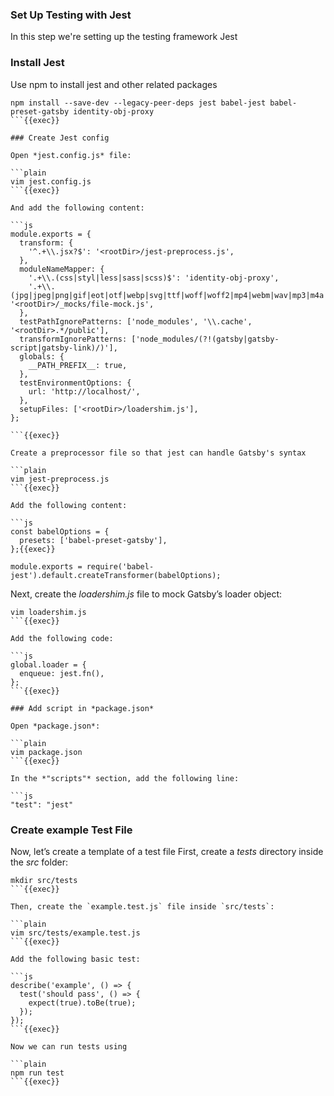 ### Set Up Testing with Jest

In this step we're setting up the testing framework Jest 

### Install Jest

Use npm to install jest and other related packages

```plain
npm install --save-dev --legacy-peer-deps jest babel-jest babel-preset-gatsby identity-obj-proxy
```{{exec}}

### Create Jest config

Open *jest.config.js* file:

```plain
vim jest.config.js
```{{exec}}

And add the following content:

```js
module.exports = {
  transform: {
    '^.+\\.jsx?$': '<rootDir>/jest-preprocess.js',
  },
  moduleNameMapper: {
    '.+\\.(css|styl|less|sass|scss)$': 'identity-obj-proxy',
    '.+\\.(jpg|jpeg|png|gif|eot|otf|webp|svg|ttf|woff|woff2|mp4|webm|wav|mp3|m4a|aac|oga)$': '<rootDir>/_mocks/file-mock.js',
  },
  testPathIgnorePatterns: ['node_modules', '\\.cache', '<rootDir>.*/public'],
  transformIgnorePatterns: ['node_modules/(?!(gatsby|gatsby-script|gatsby-link)/)'],
  globals: {
    __PATH_PREFIX__: true,
  },
  testEnvironmentOptions: {
    url: 'http://localhost/',
  },
  setupFiles: ['<rootDir>/loadershim.js'],
};

```{{exec}}

Create a preprocessor file so that jest can handle Gatsby's syntax

```plain
vim jest-preprocess.js
```{{exec}}

Add the following content:

```js
const babelOptions = {
  presets: ['babel-preset-gatsby'],
};{{exec}}

module.exports = require('babel-jest').default.createTransformer(babelOptions);
```

Next, create the *loadershim.js* file to mock Gatsby’s loader object:

```plain
vim loadershim.js
```{{exec}}

Add the following code:

```js
global.loader = {
  enqueue: jest.fn(),
};
```{{exec}}

### Add script in *package.json*

Open *package.json*:

```plain
vim package.json
```{{exec}}

In the *"scripts"* section, add the following line:

```js
"test": "jest"
```

### Create example Test File

Now, let’s create a template of a test file First, create a *tests* directory inside the *src* folder:

```plain
mkdir src/tests
```{{exec}}

Then, create the `example.test.js` file inside `src/tests`:

```plain
vim src/tests/example.test.js
```{{exec}}

Add the following basic test:

```js
describe('example', () => {
  test('should pass', () => {
    expect(true).toBe(true);
  });
});
```{{exec}}

Now we can run tests using 

```plain
npm run test
```{{exec}}







